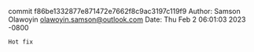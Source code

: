 commit f86be1332877e871472e7662f8c9ac3197c119f9
Author: Samson Olawoyin <olawoyin.samson@outlook.com>
Date:   Thu Feb 2 06:01:03 2023 -0800

    Hot fix
